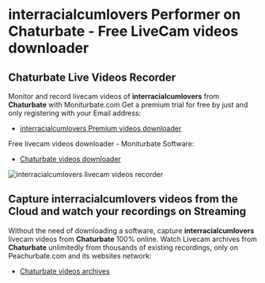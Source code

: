 # interracialcumlovers Performer on Chaturbate - Free LiveCam videos downloader

## Chaturbate Live Videos Recorder

Monitor and record livecam videos of **interracialcumlovers** from **Chaturbate** with Moniturbate.com
Get a premium trial for free by just and only registering with your Email address:
* [interracialcumlovers Premium videos downloader](https://moniturbate.com/request-demo-licence-key.html)

Free livecam videos downloader - Moniturbate Software:
* [Chaturbate videos downloader](https://moniturbate.com/moniturbate-download-software.html)

![interracialcumlovers livecam videos recorder](https://peachurnet.com/templates/moniturbate-software.png)


## Capture interracialcumlovers videos from the Cloud and watch your recordings on Streaming

Without the need of downloading a software, capture **interracialcumlovers** livecam videos from **Chaturbate** 100% online.
Watch Livecam archives from **Chaturbate** unlimitedly from thousands of existing recordings, only on Peachurbate.com and its websites network:
* [Chaturbate videos archives](https://peachurnet.com/)